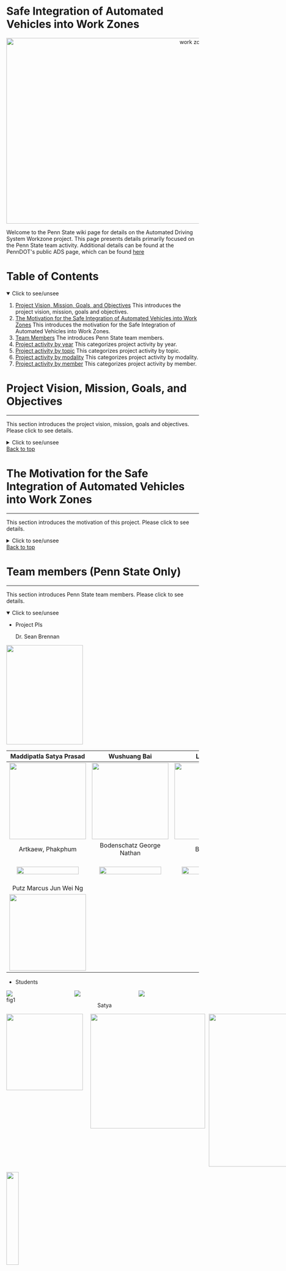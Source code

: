 # Safe Integration of Automated Vehicles into Work Zones
<p align="center">
<img src="https://github.com/ivsg-psu/Projects_PennDOTADSConstructionZones/blob/main/Documents/Images/WorkZone_v2x.png" alt="work zone" width="960" height="486">
</p>

Welcome to the Penn State wiki page for details on the Automated Driving System Workzone project. This page presents details primarily focused on the Penn State team activity. Additional details can be found at the PennDOT's public ADS page, which can be found [here](https://www.penndot.gov/ProjectAndPrograms/ResearchandTesting/Autonomous%20_Vehicles/Pages/ADS-Demonstration.aspx)

# Table of Contents
<details open>
  <summary> Click to see/unsee </summary>
  <ol>
    <li>
        <a href="#project-vision-mission-goals-and-objectives">Project Vision, Mission, Goals, and Objectives</a>
        This introduces the project vision, mission, goals and objectives.
    </li>
    <li>
        <a href="#coordinate-systems-used-for-large-area-spatial-simulations">The Motivation for the Safe Integration of Automated Vehicles into Work Zones</a>
        This introduces the motivation for the Safe Integration of Automated Vehicles into Work Zones.
    </li>
    <li>
        <a href="#team-members">Team Members</a> 
        The introduces Penn State team members.
    </li>
    <li>
        <a href="#project-activity-by-year">Project activity by year</a>
        This categorizes project activity by year.
    </li>
    <li>
        <a href="#project-activity-by-topic">Project activity by topic</a>
        This categorizes project activity by topic.
    </li>
    <li>
        <a href="#project-activity-by-modality">Project activity by modality</a>
        This categorizes project activity by modality.
    </li>
    <li>
        <a href="#project-activity-by-topic">Project activity by member</a>
        This categorizes project activity by member.
    </li>
  </ol>
</details>

# Project Vision, Mission, Goals, and Objectives
***
This section introduces the project vision, mission, goals and objectives. Please click to see details.
<details closed> 
<summary> Click to see/unsee </summary>
Vision – Enable automated vehicles to safely operate in work zones without human intervention.

Mission – Reduce traffic fatalities and increase mobility for all Americans in work zones through automated vehicles.

Goals – Achieve safe navigation of automated vehicles within work zones.

Objectives of this project:
1. Evaluate the impact of improved connectivity between the AVs and the work zone artifacts using DSRC/C-V2X.
2. Evaluate the impact of increased visibility (machine vision) of pavement markings and work zone artifacts on AVs through innovative coatings
3. Evaluate the impact of providing high definition mapping of work zone artifacts (i.e. cones, barrels, workers, vehicles)
4. Improve the map information dissemination process from the mapping providers and/or infrastructure owners/operators to the AVs through standardization of digital mapping information for work zones.
</details>
<a href="#safe-integration-of-automated-vehicles-into-work-zones">Back to top</a>

# The Motivation for the Safe Integration of Automated Vehicles into Work Zones
***
This section introduces the motivation of this project. Please click to see details.
<details closed> 
<summary> Click to see/unsee </summary>
In 2015 there were an estimated 96,626 crashes in work zones, an increase of 7.8 percent from 2014. This makes 2015 the second year in a row that work zone crashes rose after a low of 67,887 in 2013.  For comparison, in 2009 there were 667 work zone fatalities. Crashes in highway work zones have killed at least 4,700 Americans – more than two a day – and injured 200,000 in the last five years alone. There are more than 40,000 injuries in work zones each year. About 85 percent of people killed in work zones are motorists, not workers.

In Pennsylvania, the number of work zone crashes has steadily increased since 2007. Pennsylvania has also consistently appeared in the top 10 states with the most commercial motor vehicle-related work zone crashes. 

With Autonmous Vehciles being increasingly deployed to public roads, construction zones may present challenges to these vehicles, construction zone operators, and the surrounding traffic. Construction zones, by definition, are new areas with features that did not exist earlier, that are dynamic, and that may not follow typical conventions. The AV behaviors in workzones may not follow human-driven vehicle behavior, which can confuse construction zone operators that may assume human driving behavior. And as both AVs and construction environments interact with each other, the vehicles nearby the AV may also need to respond to new behaviors. Our project intends to investigate these behaviors to improve safety in and around work zones for AVs. This is achieved by increasing identification and connectivity with work zone artifacts, improving visibility by coating pavement marking and work zone artifacts, and improving mapping of work zones.
</details>
<a href="#safe-integration-of-automated-vehicles-into-work-zones">Back to top</a>

# Team members (Penn State Only)
***
This section introduces Penn State team members. Please click to see details.
<details open> 
<summary> Click to see/unsee </summary>

* Project PIs
  
  Dr. Sean Brennan  
<img src="https://github.com/ForgetfulDatabases/ForgetfulDatabases.github.io/blob/main/assets/images/brennan-sean_2017.jpg?raw=true" height = "260" width= "200">  
 
 
 Maddipatla Satya Prasad   |  Wushuang Bai             | Liming Gao                | Xinyu Cao
:-------------------------:|:-------------------------:|:-------------------------:|:-------------------------:
<img src ="https://github.com/psuadsworkzone/psuadsworkzone.github.io/blob/main/SatyaPrasadMaddipatla.jpg?raw=true" height = "200" width= "200">  |<img src="https://github.com/psuadsworkzone/psuadsworkzone.github.io/blob/main/WushuangBai_photo.jpg?raw=true" height = "200" width= "200"> | <img src="https://user-images.githubusercontent.com/66030812/148875266-8b5677b8-01df-46fd-8fbd-e02e0ea36858.jpg?raw=true" height = "200" width= "200"> |  <img src="https://github.com/psuadsworkzone/psuadsworkzone.github.io/blob/main/XinyuCao.jpg?raw=true" height = "200" width= "200">
Artkaew, Phakphum   |  Bodenschatz George Nathan | Bhavya Jain             | Justin Kerr
<img src ="https://github.com/ivsg-psu/Projects_PennDOTADSConstructionZones/blob/main/Documents/Images/Treasurer_Phakphum_Artkaew.jpeg"  height= "90%">  |<img src="https://github.com/ivsg-psu/Projects_PennDOTADSConstructionZones/blob/main/Documents/Images/Bodenschatz%20George%20Nathan.jpg" height= "90%"> | <img src="https://github.com/ivsg-psu/Projects_PennDOTADSConstructionZones/blob/main/Documents/Images/Bhavya%20Jain.jpeg" height= "90%"> |  <img src="https://github.com/ivsg-psu/Projects_PennDOTADSConstructionZones/blob/main/Documents/Images/Justin%20Kerr.jpeg"height= "90%">
Putz Marcus Jun Wei Ng | 
|  <img src="https://github.com/ivsg-psu/Projects_PennDOTADSConstructionZones/blob/main/Documents/Images/Putz%20Marcus%20Jun%20Wei%20Ng.jpg" height = "200" width= "200">
</details>
 


 * Students


</details>

<div style="display:flex">
     <div style="flex:1;padding-right:10px;">
          <img src="https://github.com/psuadsworkzone/psuadsworkzone.github.io/blob/main/SatyaPrasadMaddipatla.jpg?raw=true" />
          <br>
          fig1 
     </div>
     <div style="flex:1;padding-left:10px;">
          <img src="https://github.com/psuadsworkzone/psuadsworkzone.github.io/blob/main/SatyaPrasadMaddipatla.jpg?raw=true" />
           <br>
          <p align = "center">
Satya
</p>
     </div>
     <div style="flex:1;padding-left:10px;">
          <img src="https://github.com/psuadsworkzone/psuadsworkzone.github.io/blob/main/SatyaPrasadMaddipatla.jpg?raw=true" />
     </div>
</div>

<div style="display:flex">
     <div style="flex:1;padding-right:10px;">
          <img src="https://c4.wallpaperflare.com/wallpaper/382/758/444/turkey-dreams-of-cappadocia-avanos-nevsehir-wallpaper-preview.jpg" width="200"/>
     </div>
     <div style="flex:1;padding-left:10px;">
          <img src="https://c4.wallpaperflare.com/wallpaper/382/758/444/turkey-dreams-of-cappadocia-avanos-nevsehir-wallpaper-preview.jpg" width="300"/>
     </div>
     <div style="flex:1;padding-left:10px;">
          <img src="https://c4.wallpaperflare.com/wallpaper/382/758/444/turkey-dreams-of-cappadocia-avanos-nevsehir-wallpaper-preview.jpg" width="400"/>
     </div>
</div>
<p float="left">
  <img src="https://c4.wallpaperflare.com/wallpaper/382/758/444/turkey-dreams-of-cappadocia-avanos-nevsehir-wallpaper-preview.jpg" width="25%" />
  <br>
  fdafda
  <img src="https://c4.wallpaperflare.com/wallpaper/382/758/444/turkey-dreams-of-cappadocia-avanos-nevsehir-wallpaper-preview.jpg" width="25%" /> 
  <img src="https://c4.wallpaperflare.com/wallpaper/382/758/444/turkey-dreams-of-cappadocia-avanos-nevsehir-wallpaper-preview.jpg" width="100" />
</p>






# Project activity by year

## Year 1
### Prepare mapping van systems for field testing including:
  
<details open>
  <summary> Click to see/unsee </summary>
  <ul>
    <li> Time Synchonization: 
      <br>
      <a href="https://github.com/ivsg-psu/FieldDataCollection_TypicalHardwareSetups_TriggerCameraUsingExternalSignal">      
         FieldDataCollection_TypicalHardwareSetups_TriggerCameraUsingExternalSignal
      </a>
      <br>
      Methods to externally trigger FLIR cameras to external trigger signals. 
      <br>
      <a href="https://github.com/ivsg-psu/FieldDataCollection_TypicalHardwareSetups_TimeSync_ArduinoUsingGPSPPS">      
         FieldDataCollection_TypicalHardwareSetups_TimeSync_ArduinoUsingGPSPPS
      </a>
      <br>
      Producing tight time-trigger pulses (less than 20 microseconds jitter) via Arduinos. 
      <br>
      <a href="https://github.com/ivsg-psu/FieldDataCollection_TypicalHardwareSetups_TimeSyncTriggerBox">      
         FieldDataCollection_TypicalHardwareSetups_TimeSyncTriggerBox
      </a>
      <br>
      Producing tight time-trigger pulses (less than 20 microseconds jitter) via Arduinos.       
    </li>
    <li> Camera subsystems redesign: 
      <br>
      <a href="https://github.com/ivsg-psu/FieldDataCollection_TypicalHardwareSetups_TriggerCameraUsingExternalSignal">      
         Hardware_MappingVanHardware_Camera
      </a>
      <br>
      Remounting the cameras to improve regidity, water intrusion, and hardware faults
      <br>
      <a href="https://github.com/ivsg-psu/ivsg_master/tree/master/CameraCalibration_wiki">      
         Camera Calibration
      </a>
      <br>
      Methods used to calibrate the camera system
      <br>
      <a href="https://github.com/ivsg-psu/FieldDataCollection_TypicalHardwareSetups_TimeSyncTriggerBox">      
         FieldDataCollection_TypicalHardwareSetups_TimeSyncTriggerBox
      </a>
      <br>
      Producing tight time-trigger pulses (less than 20 microseconds jitter) via Arduinos.       
    </li>
    <li> LiDAR subsystems redesign: 
      <br>
      <a href="https://github.com/ivsg-psu/Hardware_MappingVanHardware_LiDAR">      
         Hardware_MappingVanHardware_LiDAR
      </a>
      <br>
      Documents of LiDAR specs
      <br>
      <a href="https://github.com/ivsg-psu/FieldDataCollection_TypicalHardwareSetups_LIDARs_CeptonX90Install">      
         FieldDataCollection_TypicalHardwareSetups_LIDARs_CeptonX90Install
      </a>
      <br>
      Procedure of installing CeptonX90 LiDAR
      <br>
      <a href="https://github.com/ivsg-psu/FieldDataCollection_TypicalHardwareSetups_LIDARs_VelodyneVLP16Install">      
         FieldDataCollection_TypicalHardwareSetups_LIDARs_VelodyneVLP16Install
      </a>
      <br>
      Procedure of installing VelodyneVLP16 LiDAR       
    </li>   
    <li> Redesign of other hardware subsystems: 
      <br>
      <a href="https://github.com/ivsg-psu/Hardware_MappingVanHardware_Encoder">      
         Hardware_MappingVanHardware_Encoder
      </a>
      <br>
      Setup of encoders
      <br>
      <a href="https://github.com/ivsg-psu/Hardware_MappingVanHardware_Radar">      
         Hardware_MappingVanHardware_Radar
      </a>
      <br>
      Setup of Radar
      <br>
      <a href="https://github.com/ivsg-psu/Hardware_MappingVanHardware_PowerSystem">      
         Hardware_MappingVanHardware_PowerSystem
      </a>
      <br>
      Setup of power system   
      <br>
      <a href="https://github.com/ivsg-psu/Hardware_MappingVanHardware_GPS">      
         Hardware_MappingVanHardware_GPS
      </a>
      <br>
      Setup of GPS
      <br>
      <a href="https://github.com/ivsg-psu/Hardware_MappingVanHardware_IMU">      
         Hardware_MappingVanHardware_IMU
      </a>
      <br>
      Setup of IMU
      <br>
      <a href="https://github.com/ivsg-psu/Hardware_MappingVanHardware_SteeringSystem">      
         Hardware_MappingVanHardware_SteeringSystem
      </a>
      <br>
      Setup of steering system    
    </li>  
    <li> Data parsing: 
      <br>
      <a href="https://github.com/ivsg-psu/FieldDataCollection_DataCollectionProcedures_ParseRawDataToDatabase">      
         FieldDataCollection_DataCollectionProcedures_ParseRawDataToDatabase
      </a>
      <br>
      Parse raw data (.bag) to raw data database
      <br>
      <a href="https://github.com/ivsg-psu/FieldDataCollection_DataCollectionProcedures_DataTransferWithDMS">      
      FieldDataCollection_DataCollectionProcedures_DataTransferWithDMS
      </a>
      <br>
      Transfer data to PennDOT DMS
      <br>
      <a href="https://github.com/ivsg-psu/FieldDataCollection_DataCollectionProcedures_AutomatingDataTransferToDMSUsingCommandLine">      
      FieldDataCollection_DataCollectionProcedures_AutomatingDataTransferToDMSUsingCommandLine
      </a>
      <br>
      Transfer data to PennDOT DMS using command line tools   
      <br>
      <a href="https://github.com/ivsg-psu/FieldDataCollection_DataCollectionProcedures_StitchingImagesToVideo">      
      FieldDataCollection_DataCollectionProcedures_StitchingImagesToVideo
      </a>
      <br>
      Stitching parsed images into a video
      <br>   
    </li>    
  </ul>
</details>

### Prepare tools for traffic simulation including:
<details open>
  <summary> Click to see/unsee </summary>
  <ul>
    <li> Microscopic traffic simulation: 
      <br>
      <a href="https://github.com/ivsg-psu/TrafficSimulators_GettingStartedWithDifferrentSimulators_GettingStartedWithCARLA">     TrafficSimulators_GettingStartedWithDifferrentSimulators_GettingStartedWithCARLA
      </a>
      <br>
      Launch page to get started with CARLA 
      <br>
      <a href="https://github.com/ivsg-psu/TrafficSimulators_GettingStartedWithDifferrentSimulators_GettingStartedWithSUMO">      TrafficSimulators_GettingStartedWithDifferrentSimulators_GettingStartedWithSUMO
      </a>
      <br>
      Launch page to get started with SUMO 
      <br>
      <a href="https://github.com/ivsg-psu/TrafficSimulators_GettingStartedWithDifferrentSimulators_GettingStartedWithCARLA-SUMOCosimulation">      
      TrafficSimulators_GettingStartedWithDifferrentSimulators_GettingStartedWithCARLA-SUMOCosimulation
      </a>
      <br>
      Launch page to get started with CARLA-SUMO cosimulation    
    </li>
     
  </ul>
</details>

To be added:

Prepare V2x systems for comms

Prepare road-side devices for connectivity and position measurement

Develop code to parse mapping van data for work-zone objects 

Develop code that determines safety metrics for work zones (--)

(etc).
# Project activity by topic
## Simulations:
### Prepare tools for traffic simulation including:
<details open>
  <summary> Click to see/unsee </summary>
  <ul>
    <li> Microscopic traffic simulation: 
      <br>
      <a href="https://github.com/ivsg-psu/TrafficSimulators_GettingStartedWithDifferrentSimulators_GettingStartedWithCARLA">     TrafficSimulators_GettingStartedWithDifferrentSimulators_GettingStartedWithCARLA
      </a>
      <br>
      Launch page to get started with CARLA 
      <br>
      <a href="https://github.com/ivsg-psu/TrafficSimulators_GettingStartedWithDifferrentSimulators_GettingStartedWithSUMO">      TrafficSimulators_GettingStartedWithDifferrentSimulators_GettingStartedWithSUMO
      </a>
      <br>
      Launch page to get started with SUMO 
      <br>
      <a href="https://github.com/ivsg-psu/TrafficSimulators_GettingStartedWithDifferrentSimulators_GettingStartedWithCARLA-SUMOCosimulation">      
      TrafficSimulators_GettingStartedWithDifferrentSimulators_GettingStartedWithCARLA-SUMOCosimulation
      </a>
      <br>
      Launch page to get started with CARLA-SUMO cosimulation    
    </li>
     
  </ul>
</details>

Mapping:
- Mapping test track

Workzone Instrument:
- V2X
- Smart traffic cone
- Vests
- Over head cameras

# Project activity by modality

Simulation:
- CARLA
- SUMO

Test track

Field test
# Project activity by member
Penn State team

CMU team

PennDOT team

Deloitte Team

# Funding
This project is funded by USDOT via Pennsylvania Department of Transportation under NOFO # 693JJ319NF00001.
